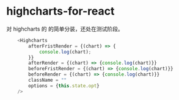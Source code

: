 # highcharts-for-react
对 highcharts 的 的简单分装，还处在测试阶段。
```javascript
    <Highcharts 
        afterFristRender = {(chart) => {
            console.log(chart);
        }}
        afterRender = {(chart) => {console.log(chart)}}
        beforeFristRender = {(chart) => {console.log(chart)}}
        beforeRender = {(chart) => {console.log(chart)}}
        className = ""
        options = {this.state.opt}
    />
```